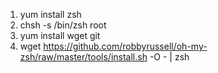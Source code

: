 1. yum install zsh
2. chsh -s /bin/zsh root
3. yum install wget git
4. wget https://github.com/robbyrussell/oh-my-zsh/raw/master/tools/install.sh -O - | zsh
